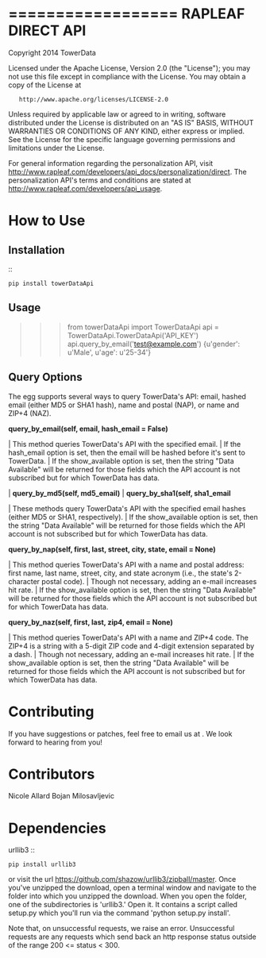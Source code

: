 ==================
RAPLEAF DIRECT API
==================

Copyright 2014 TowerData

   Licensed under the Apache License, Version 2.0 (the "License");
   you may not use this file except in compliance with the License.
   You may obtain a copy of the License at

       http://www.apache.org/licenses/LICENSE-2.0

   Unless required by applicable law or agreed to in writing, software
   distributed under the License is distributed on an "AS IS" BASIS,
   WITHOUT WARRANTIES OR CONDITIONS OF ANY KIND, either express or implied.
   See the License for the specific language governing permissions and
   limitations under the License.

For general information regarding the personalization API, visit http://www.rapleaf.com/developers/api_docs/personalization/direct. The personalization API's terms and conditions are stated at http://www.rapleaf.com/developers/api_usage.

How to Use
==========

Installation
------------

::

	pip install towerDataApi

Usage
-----

>>> from towerDataApi import TowerDataApi
>>> api = TowerDataApi.TowerDataApi('API_KEY')
>>> api.query_by_email('test@example.com')
{u'gender': u'Male', u'age': u'25-34'}


Query Options
-------------
The egg supports several ways to query TowerData's API: email, hashed email (either MD5 or SHA1 hash), name and postal (NAP), or name and ZIP+4 (NAZ).

**query_by_email(self, email, hash_email = False)**

| This method queries TowerData's API with the specified email. 
| If the hash_email option is set, then the email will be hashed before it's sent to TowerData.
| If the show_available option is set, then the string "Data Available" will be returned for those fields which the API account is not subscribed but for which TowerData has data.

| **query_by_md5(self, md5_email)**
| **query_by_sha1(self, sha1_email**

| These methods query TowerData's API with the specified email hashes (either MD5 or SHA1, respectively). 
| If the show_available option is set, then the string "Data Available" will be returned for those fields which the API account is not subscribed but for which TowerData has data.
 
**query_by_nap(self, first, last, street, city, state, email = None)**

| This method queries TowerData's API with a name and postal address: first name, last name, street, city, and state acronym (i.e., the state's 2-character postal code).
| Though not necessary, adding an e-mail increases hit rate.
| If the show_available option is set, then the string "Data Available" will be returned for those fields which the API account is not subscribed but for which TowerData has data.


**query_by_naz(self, first, last, zip4, email = None)**

| This method queries TowerData's API with a name and ZIP+4 code. The ZIP+4 is a string with a 5-digit ZIP code and 4-digit extension separated by a dash.
| Though not necessary, adding an e-mail increases hit rate.
| If the show_available option is set, then the string "Data Available" will be returned for those fields which the API account is not subscribed but for which TowerData has data.


Contributing
============
If you have suggestions or patches, feel free to email us at
<developer at towerdata dot com>. We look forward to hearing from you!


Contributors
============
Nicole Allard <nicole at towerdata dot com>
Bojan  Milosavljevic <milboj at gmail dot com>


Dependencies
============
urllib3
::

	pip install urllib3

or visit the url https://github.com/shazow/urllib3/zipball/master.
Once you've unzipped the download, open a terminal window and navigate to the folder into which you unzipped the download. When you open the folder, one of the subdirectories is 'urllib3.' Open it. It contains a script called setup.py which you'll run via the command 'python setup.py install'.

Note that, on unsuccessful requests, we raise an error. Unsuccessful requests are any requests which send back an http response status outside of the range 200 <= status < 300.

